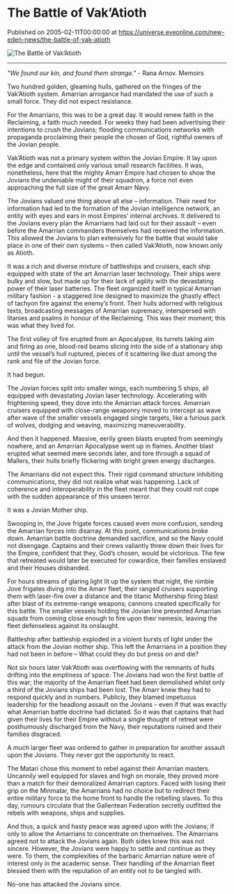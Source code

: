 # The Battle of Vak’Atioth
Published on 2005-02-11T00:00:00 at https://universe.eveonline.com/new-eden-news/the-battle-of-vak-atioth

![The Battle of Vak’Atioth](https://web.ccpgamescdn.com/communityassets/img/chronicles/chronicleImage/battlevakatioth.jpg#center)

---

*"We found our kin, and found them strange."*
\- Rana Arnov. Memoirs

Two hundred golden, gleaming hulls, gathered on the fringes of the Vak’Atioth system. Amarrian arrogance had mandated the use of such a small force. They did not expect resistance.

For the Amarrians, this was to be a great day. It would renew faith in the Reclaiming, a faith much needed. For weeks they had been advertising their intentions to crush the Jovians; flooding communications networks with propaganda proclaiming their people the chosen of God, rightful owners of the Jovian people.

Vak’Atioth was not a primary system within the Jovian Empire. It lay upon the edge and contained only various small research facilities. It was, nonetheless, here that the mighty Amarr Empire had chosen to show the Jovians the undeniable might of their squadron, a force not even approaching the full size of the great Amarr Navy.

The Jovians valued one thing above all else – information. Their need for information had led to the formation of the Jovian intelligence network, an entity with eyes and ears in most Empires’ internal archives. It delivered to the Jovians every plan the Amarrians had laid out for their assault – even before the Amarrian commanders themselves had received the information. This allowed the Jovians to plan extensively for the battle that would take place in one of their own systems – then called Vak’Atioth, now known only as Atioth.

It was a rich and diverse mixture of battleships and cruisers, each ship equipped with state of the art Amarrian laser technology. Their ships were bulky and slow, but made up for their lack of agility with the devastating power of their laser batteries. The fleet organized itself in typical Amarrian military fashion - a staggered line designed to maximize the ghastly effect of tachyon fire against the enemy’s front. Their hulls adorned with religious texts, broadcasting messages of Amarrian supremacy, interspersed with litanies and psalms in honour of the Reclaiming. This was their moment; this was what they lived for.

The first volley of fire erupted from an Apocalypse, its turrets taking aim and firing as one, blood-red beams slicing into the side of a stationary ship until the vessel’s hull ruptured, pieces of it scattering like dust among the rank and file of the Jovian force.

It had begun.

The Jovian forces split into smaller wings, each numbering 5 ships, all equipped with devastating Jovian laser technology. Accelerating with frightening speed, they dove into the Amarrian attack forces. Amarrian cruisers equipped with close-range weaponry moved to intercept as wave after wave of the smaller vessels engaged single targets, like a furious pack of wolves, dodging and weaving, maximizing maneuverability.

And then it happened. Massive, eerily green blasts erupted from seemingly nowhere, and an Amarrian Apocalypse went up in flames. Another blast erupted what seemed mere seconds later, and tore through a squad of Mallers, their hulls briefly flickering with bright green energy discharges.

The Amarrians did not expect this. Their rigid command structure inhibiting communications, they did not realize what was happening. Lack of coherence and interoperability in the fleet meant that they could not cope with the sudden appearance of this unseen terror.

It was a Jovian Mother ship.

Swooping in, the Jove frigate forces caused even more confusion, sending the Amarrian forces into disarray. At this point, communications broke down. Amarrian battle doctrine demanded sacrifice, and so the Navy could not disengage. Captains and their crews valiantly threw down their lives for the Empire, confident that they, God’s chosen, would be victorious. The few that retreated would later be executed for cowardice, their families enslaved and their Houses disbanded.

For hours streams of glaring light lit up the system that night, the nimble Jove frigates diving into the Amarr fleet, their ranged cruisers supporting them with laser-fire over a distance and the titanic Mothership firing blast after blast of its extreme-range weapons; cannons created specifically for this battle. The smaller vessels holding the Jovian line prevented Amarrian squads from coming close enough to fire upon their nemesis, leaving the fleet defenseless against its onslaught.

Battleship after battleship exploded in a violent bursts of light under the attack from the Jovian mother ship. This left the Amarrians in a position they had not been in before – What could they do but press on and die?

Not six hours later Vak’Atioth was overflowing with the remnants of hulls drifting into the emptiness of space. The Jovians had won the first battle of this war; the majority of the Amarrian fleet had been demolished whilst only a third of the Jovians ships had been lost. The Amarr knew they had to respond quickly and in numbers. Publicly, they blamed impetuous leadership for the headlong assault on the Jovians – even if that was exactly what Amarrian battle doctrine had dictated. So it was that captains that had given their lives for their Empire without a single thought of retreat were posthumously discharged from the Navy, their reputations ruined and their families disgraced.

A much larger fleet was ordered to gather in preparation for another assault upon the Jovians. They never got the opportunity to react.

The Matari chose this moment to rebel against their Amarrian masters. Uncannily well equipped for slaves and high on morale, they proved more than a match for their demoralized Amarrian captors. Faced with losing their grip on the Minmatar, the Amarrians had no choice but to redirect their entire military force to the home front to handle the rebelling slaves. To this day, rumours circulate that the Gallentean Federation secretly outfitted the rebels with weapons, ships and supplies.

And thus, a quick and hasty peace was agreed upon with the Jovians; if only to allow the Amarrians to concentrate on themselves. The Amarrians agreed not to attack the Jovians again. Both sides knew this was not sincere. However, the Jovians were happy to settle and continue as they were. To them, the complexities of the barbaric Amarrian nature were of interest only in the academic sense. Their handling of the Amarrian fleet blessed them with the reputation of an entity not to be tangled with.

No-one has attacked the Jovians since.
